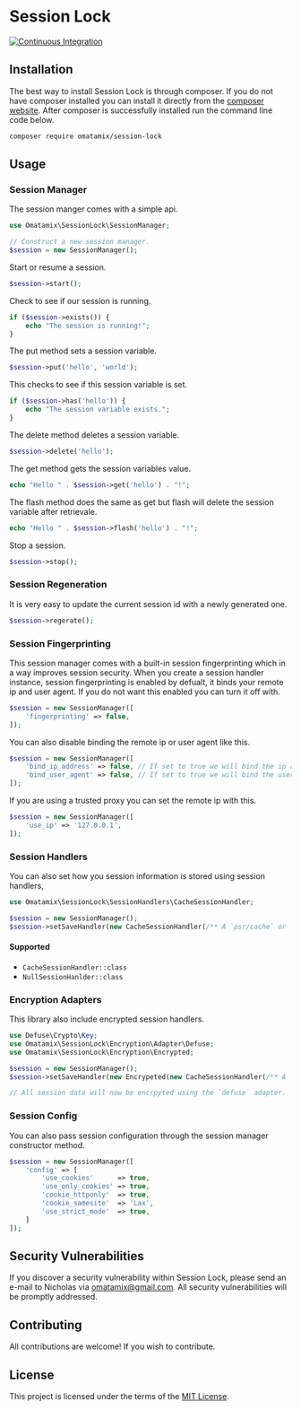 # Session Lock

[![Continuous Integration](https://github.com/omatamix/session-lock/actions/workflows/php.yml/badge.svg)](https://github.com/omatamix/session-lock/actions/workflows/php.yml)

## Installation

The best way to install Session Lock is through composer. If you do not have composer installed you can install it directly from the [composer website](https://getcomposer.org/). After composer is successfully installed run the command line code below.

```sh
composer require omatamix/session-lock
```

## Usage

### Session Manager

The session manger comes with a simple api.

```php
use Omatamix\SessionLock\SessionManager;

// Construct a new session manager.
$session = new SessionManager();
```

Start or resume a session.

```php
$session->start();
```

Check to see if our session is running.

```php
if ($session->exists()) {
    echo "The session is running!";
}
```

The put method sets a session variable.

```php
$session->put('hello', 'world');
```

This checks to see if this session variable is set.

```php
if ($session->has('hello')) {
    echo "The session variable exists.";
}
```

The delete method deletes a session variable.

```php
$session->delete('hello');
```

The get method gets the session variables value.

```php
echo "Hello " . $session->get('hello') . "!";
```

The flash method does the same as get but flash will delete the session variable after retrievale.

```php
echo "Hello " . $session->flash('hello') . "!";
```

Stop a session.

```php
$session->stop();
```

### Session Regeneration

It is very easy to update the current session id with a newly generated one.

```php
$session->regerate();
```

### Session Fingerprinting

This session manager comes with a built-in session fingerprinting which in a way improves session security. When you create a session handler instance, session fingerprinting is enabled by defualt, it binds your remote ip and user agent. If you do not want this enabled you can turn it off with.

```php
$session = new SessionManager([
    'fingerprinting' => false,
]);
```

You can also disable binding the remote ip or user agent like this.

```php
$session = new SessionManager([
    'bind_ip_address' => false, // If set to true we will bind the ip address else dont.
    'bind_user_agent' => false, // If set to true we will bind the user agent else dont.
]);
```

If you are using a trusted proxy you can set the remote ip with this.

```php
$session = new SessionManager([
    'use_ip' => '127.0.0.1',
]);
```

### Session Handlers

You can also set how you session information is stored using session handlers,

```php
use Omatamix\SessionLock\SessionHandlers\CacheSessionHandler;

$session = new SessionManager();
$session->setSaveHandler(new CacheSessionHandler(/** A `psr/cache` or `psr/simple-cache` pool. */));
```

#### Supported

- `CacheSessionHandler::class`
- `NullSessionHanlder::class`

### Encryption Adapters

This library also include encrypted session handlers.

```php
use Defuse\Crypto\Key;
use Omatamix\SessionLock\Encryption\Adapter\Defuse;
use Omatamix\SessionLock\Encryption\Encrypted;

$session = new SessionManager();
$session->setSaveHandler(new Encrypeted(new CacheSessionHandler(/** A `psr/cache` or `psr/simple-cache` pool. */), new Defuse(Key::createNewRandomKey()));

// All session data will now be encrpyted using the `defuse` adapter.
```

### Session Config

You can also pass session configuration through the session manager constructor method.

```php
$session = new SessionManager([
    'config' => [
        'use_cookies'      => true,
        'use_only_cookies' => true,
        'cookie_httponly'  => true,
        'cookie_samesite'  => 'Lax',
        'use_strict_mode'  => true,
    ]
]);
```

## Security Vulnerabilities

If you discover a security vulnerability within Session Lock, please send an e-mail to Nicholas via [omatamix@gmail.com](mailto:omatamix@gmail.com). All security vulnerabilities will be promptly addressed.

## Contributing

All contributions are welcome! If you wish to contribute.

## License

This project is licensed under the terms of the [MIT License](https://opensource.org/licenses/MIT).
